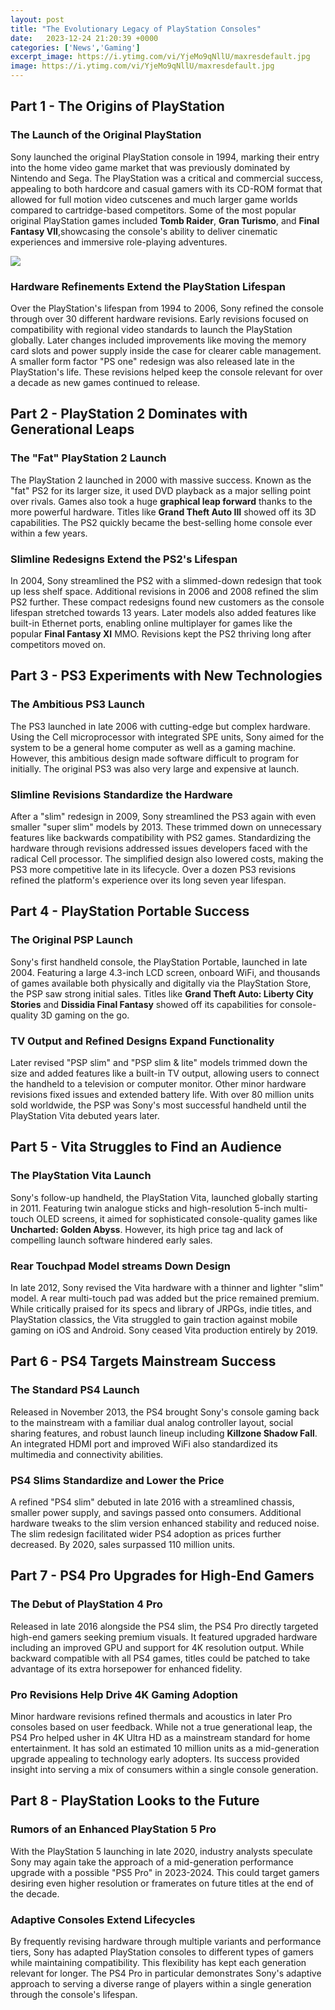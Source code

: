 ```yaml
---
layout: post
title: "The Evolutionary Legacy of PlayStation Consoles"
date:   2023-12-24 21:20:39 +0000
categories: ['News','Gaming']
excerpt_image: https://i.ytimg.com/vi/YjeMo9qNllU/maxresdefault.jpg
image: https://i.ytimg.com/vi/YjeMo9qNllU/maxresdefault.jpg
---
```


## Part 1 - The Origins of PlayStation
### **The Launch of the Original PlayStation**
Sony launched the original PlayStation console in 1994, marking their entry into the home video game market that was previously dominated by Nintendo and Sega. The PlayStation was a critical and commercial success, appealing to both hardcore and casual gamers with its CD-ROM format that allowed for full motion video cutscenes and much larger game worlds compared to cartridge-based competitors. Some of the most popular original PlayStation games included **Tomb Raider**, **Gran Turismo**, and **Final Fantasy VII**,showcasing the console's ability to deliver cinematic experiences and immersive role-playing adventures.

![](https://i.ytimg.com/vi/YjeMo9qNllU/maxresdefault.jpg)
### **Hardware Refinements Extend the PlayStation Lifespan** 
Over the PlayStation's lifespan from 1994 to 2006, Sony refined the console through over 30 different hardware revisions. Early revisions focused on compatibility with regional video standards to launch the PlayStation globally. Later changes included improvements like moving the memory card slots and power supply inside the case for clearer cable management. A smaller form factor "PS one" redesign was also released late in the PlayStation's life. These revisions helped keep the console relevant for over a decade as new games continued to release.
## Part 2 - PlayStation 2 Dominates with Generational Leaps
### **The "Fat" PlayStation 2 Launch**
The PlayStation 2 launched in 2000 with massive success. Known as the "fat" PS2 for its larger size, it used DVD playback as a major selling point over rivals. Games also took a huge **graphical leap forward** thanks to the more powerful hardware. Titles like **Grand Theft Auto III** showed off its 3D capabilities. The PS2 quickly became the best-selling home console ever within a few years.
### **Slimline Redesigns Extend the PS2's Lifespan** 
In 2004, Sony streamlined the PS2 with a slimmed-down redesign that took up less shelf space. Additional revisions in 2006 and 2008 refined the slim PS2 further. These compact redesigns found new customers as the console lifespan stretched towards 13 years. Later models also added features like built-in Ethernet ports, enabling online multiplayer for games like the popular **Final Fantasy XI** MMO. Revisions kept the PS2 thriving long after competitors moved on.
## Part 3 - PS3 Experiments with New Technologies  
### **The Ambitious PS3 Launch**
The PS3 launched in late 2006 with cutting-edge but complex hardware. Using the Cell microprocessor with integrated SPE units, Sony aimed for the system to be a general home computer as well as a gaming machine. However, this ambitious design made software difficult to program for initially. The original PS3 was also very large and expensive at launch.
### **Slimline Revisions Standardize the Hardware** 
After a "slim" redesign in 2009, Sony streamlined the PS3 again with even smaller "super slim" models by 2013. These trimmed down on unnecessary features like backwards compatibility with PS2 games. Standardizing the hardware through revisions addressed issues developers faced with the radical Cell processor. The simplified design also lowered costs, making the PS3 more competitive late in its lifecycle. Over a dozen PS3 revisions refined the platform's experience over its long seven year lifespan.
## Part 4 - PlayStation Portable Success 
### **The Original PSP Launch**
Sony's first handheld console, the PlayStation Portable, launched in late 2004. Featuring a large 4.3-inch LCD screen, onboard WiFi, and thousands of games available both physically and digitally via the PlayStation Store, the PSP saw strong initial sales. Titles like **Grand Theft Auto: Liberty City Stories** and **Dissidia Final Fantasy** showed off its capabilities for console-quality 3D gaming on the go.
### **TV Output and Refined Designs Expand Functionality**
Later revised "PSP slim" and "PSP slim & lite" models trimmed down the size and added features like a built-in TV output, allowing users to connect the handheld to a television or computer monitor. Other minor hardware revisions fixed issues and extended battery life. With over 80 million units sold worldwide, the PSP was Sony's most successful handheld until the PlayStation Vita debuted years later.
## Part 5 - Vita Struggles to Find an Audience
### **The PlayStation Vita Launch**  
Sony's follow-up handheld, the PlayStation Vita, launched globally starting in 2011. Featuring twin analogue sticks and high-resolution 5-inch multi-touch OLED screens, it aimed for sophisticated console-quality games like **Uncharted: Golden Abyss**. However, its high price tag and lack of compelling launch software hindered early sales.
### **Rear Touchpad Model streams Down Design**
In late 2012, Sony revised the Vita hardware with a thinner and lighter "slim" model. A rear multi-touch pad was added but the price remained premium. While critically praised for its specs and library of JRPGs, indie titles, and PlayStation classics, the Vita struggled to gain traction against mobile gaming on iOS and Android. Sony ceased Vita production entirely by 2019.
## Part 6 - PS4 Targets Mainstream Success
### **The Standard PS4 Launch**  
Released in November 2013, the PS4 brought Sony's console gaming back to the mainstream with a familiar dual analog controller layout, social sharing features, and robust launch lineup including **Killzone Shadow Fall**. An integrated HDMI port and improved WiFi also standardized its multimedia and connectivity abilities.  
### **PS4 Slims Standardize and Lower the Price**
A refined "PS4 slim" debuted in late 2016 with a streamlined chassis, smaller power supply, and savings passed onto consumers. Additional hardware tweaks to the slim version enhanced stability and reduced noise. The slim redesign facilitated wider PS4 adoption as prices further decreased. By 2020, sales surpassed 110 million units.
## Part 7 - PS4 Pro Upgrades for High-End Gamers
### **The Debut of PlayStation 4 Pro**  
Released in late 2016 alongside the PS4 slim, the PS4 Pro directly targeted high-end gamers seeking premium visuals. It featured upgraded hardware including an improved GPU and support for 4K resolution output. While backward compatible with all PS4 games, titles could be patched to take advantage of its extra horsepower for enhanced fidelity.
### **Pro Revisions Help Drive 4K Gaming Adoption**  
Minor hardware revisions refined thermals and acoustics in later Pro consoles based on user feedback. While not a true generational leap, the PS4 Pro helped usher in 4K Ultra HD as a mainstream standard for home entertainment. It has sold an estimated 10 million units as a mid-generation upgrade appealing to technology early adopters. Its success provided insight into serving a mix of consumers within a single console generation.
## Part 8 - PlayStation Looks to the Future
### **Rumors of an Enhanced PlayStation 5 Pro**
With the PlayStation 5 launching in late 2020, industry analysts speculate Sony may again take the approach of a mid-generation performance upgrade with a possible "PS5 Pro" in 2023-2024. This could target gamers desiring even higher resolution or framerates on future titles at the end of the decade. 
### **Adaptive Consoles Extend Lifecycles**
By frequently revising hardware through multiple variants and performance tiers, Sony has adapted PlayStation consoles to different types of gamers while maintaining compatibility. This flexibility has kept each generation relevant for longer. The PS4 Pro in particular demonstrates Sony's adaptive approach to serving a diverse range of players within a single generation through the console's lifespan.